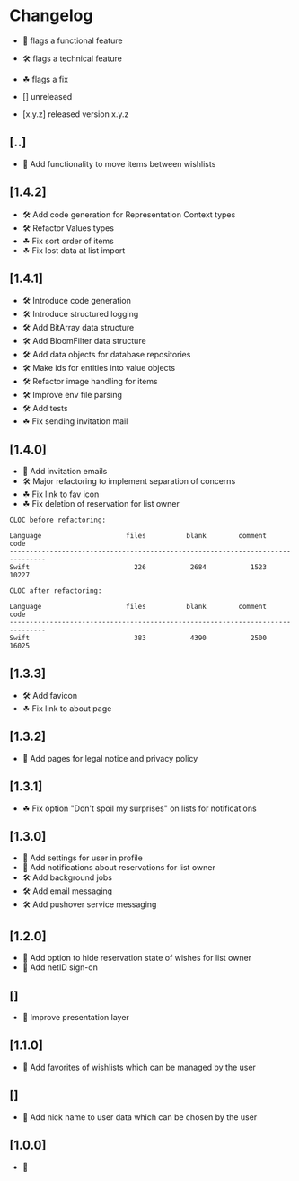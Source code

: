 # Changelog

- 🎁 flags a functional feature
- 🛠️ flags a technical feature
- ☘ flags a fix

- [] unreleased
- [x.y.z] released version x.y.z

## [..]
- 🎁 Add functionality to move items between wishlists

## [1.4.2]
- 🛠️ Add code generation for Representation Context types
- 🛠️ Refactor Values types
- ☘ Fix sort order of items
- ☘ Fix lost data at list import

## [1.4.1]
- 🛠️ Introduce code generation
- 🛠️ Introduce structured logging
- 🛠️ Add BitArray data structure
- 🛠️ Add BloomFilter data structure
- 🛠️ Add data objects for database repositories
- 🛠️ Make ids for entities into value objects
- 🛠️ Refactor image handling for items
- 🛠️ Improve env file parsing
- 🛠️ Add tests
- ☘ Fix sending invitation mail

## [1.4.0]
- 🎁 Add invitation emails
- 🛠️ Major refactoring to implement separation of concerns
- ☘ Fix link to fav icon
- ☘ Fix deletion of reservation for list owner

```
CLOC before refactoring:

Language                     files          blank        comment           code
-------------------------------------------------------------------------------
Swift                          226           2684           1523          10227

CLOC after refactoring:

Language                     files          blank        comment           code
-------------------------------------------------------------------------------
Swift                          383           4390           2500          16025
```

## [1.3.3]
- 🛠️ Add favicon
- ☘ Fix link to about page

## [1.3.2]
- 🎁 Add pages for legal notice and privacy policy

## [1.3.1]
- ☘ Fix option "Don't spoil my surprises" on lists for notifications

## [1.3.0]
- 🎁 Add settings for user in profile
- 🎁 Add notifications about reservations for list owner
- 🛠️ Add background jobs
- 🛠️ Add email messaging
- 🛠️ Add pushover service messaging

## [1.2.0]
- 🎁 Add option to hide reservation state of wishes for list owner
- 🎁 Add netID sign-on

## []
- 🎁 Improve presentation layer

## [1.1.0]
- 🎁 Add favorites of wishlists which can be managed by the user

## []
- 🎁 Add nick name to user data which can be chosen by the user

## [1.0.0]
- 🎁
